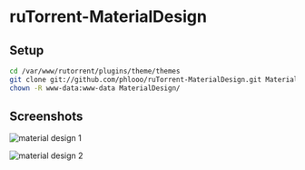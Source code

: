# ruTorrent-MaterialDesign

## Setup


```sh
cd /var/www/rutorrent/plugins/theme/themes
git clone git://github.com/phlooo/ruTorrent-MaterialDesign.git MaterialDesign
chown -R www-data:www-data MaterialDesign/
```

## Screenshots

![material design 1](https://cloud.githubusercontent.com/assets/15751462/14882492/6557d300-0d39-11e6-82fb-5b600ada87a9.png)

![material design 2](https://cloud.githubusercontent.com/assets/15751462/14882542/9f0c4c70-0d39-11e6-81fb-b412a41e6c01.png)
